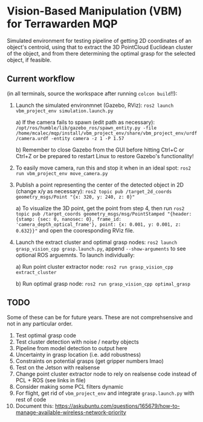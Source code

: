 # Vision-Based Manipulation (VBM) for Terrawarden MQP
Simulated environment for testing pipeline of getting 2D coordinates of an object's centroid, using that to extract the 3D PointCloud Euclidean cluster of the object, and from there determining the optimal grasp for the selected object, if feasible.

## Current workflow 
(in all terminals, source the workspace after running `colcon build`!!):
1) Launch the simulated environmnet (Gazebo, RViz): `ros2 launch vbm_project_env simulation.launch.py`
   
   a) If the camera fails to spawn (edit path as necessary): `/opt/ros/humble/lib/gazebo_ros/spawn_entity.py -file /home/mcalec/mqp/install/vbm_project_env/share/vbm_project_env/urdf/camera.urdf -entity camera -z 1 -P 1.57`

    b) Remember to close Gazebo from the GUI before hitting Ctrl+C or Ctrl+Z or be prepared to restart Linux to restore Gazebo's functionality!
2) To easily move camera, run this and stop it when in an ideal spot: `ros2 run vbm_project_env move_camera.py`
3) Publish a point representing the center of the detected object in 2D (change x/y as necessary): `ros2 topic pub /target_2d_coords geometry_msgs/Point "{x: 320, y: 240, z: 0}"`

    a) To visualize the 3D point, get the point from step 4, then run `ros2 topic pub /target_coords geometry_msgs/msg/PointStamped "{header: {stamp: {sec: 0, nanosec: 0}, frame_id: 'camera_depth_optical_frame'}, point: {x: 0.001, y: 0.001, z: 0.632}}"` and open the cooresponding RViz file.
4) Launch the extract cluster and optimal grasp nodes: `ros2 launch grasp_vision_cpp grasp.launch.py`, append `--show-arguments` to see optional ROS arguemnts. To launch individually: 

    a) Run point cluster extractor node: `ros2 run grasp_vision_cpp extract_cluster`

    b) Run optimal grasp node: `ros2 run grasp_vision_cpp optimal_grasp`

## TODO
Some of these can be for future years. These are not comprehsensive and not in any particular order. 
1) Test optimal grasp code
2) Test cluster detection with noise / nearby objects
3) Pipeline from model detection to output here
4) Uncertainty in grasp location (i.e. add robustness)
5) Constraints on potential grasps (get gripper numbers lmao)
6) Test on the Jetson with realsense
7) Change point cluster extractor node to rely on realsense code instead of PCL + ROS (see links in file)
8) Consider making some PCL filters dynamic
9) For flight, get rid of `vbm_project_env` and integrate `grasp.launch.py` with rest of code
10) Document this: https://askubuntu.com/questions/165679/how-to-manage-available-wireless-network-priority